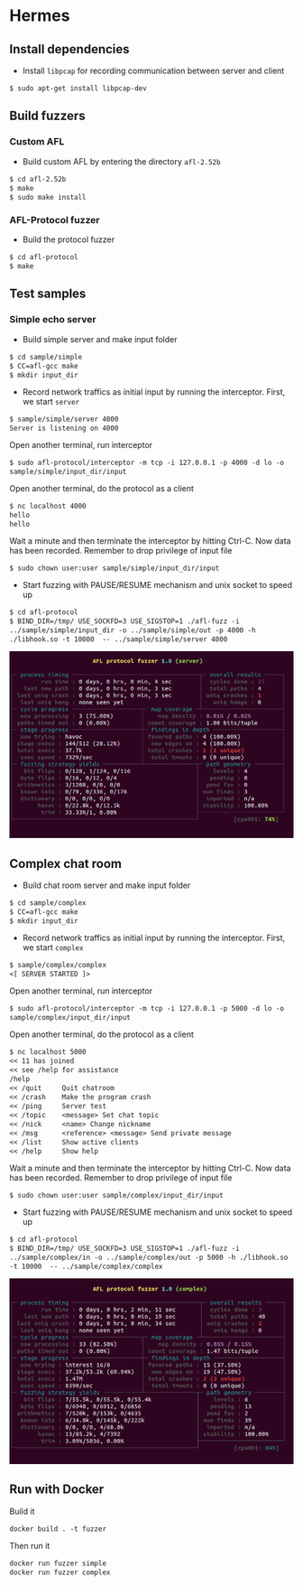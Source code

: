 # Hermes

## Install dependencies
- Install `libpcap` for recording communication between server and client

```
$ sudo apt-get install libpcap-dev
```

## Build fuzzers
### Custom AFL
- Build custom AFL by entering the directory `afl-2.52b`

```
$ cd afl-2.52b
$ make
$ sudo make install
```

### AFL-Protocol fuzzer
- Build the protocol fuzzer

```
$ cd afl-protocol
$ make
```

## Test samples
### Simple echo server
- Build simple server and make input folder

```
$ cd sample/simple
$ CC=afl-gcc make
$ mkdir input_dir
```

- Record network traffics as initial input by running the interceptor. First, we start `server`

```
$ sample/simple/server 4000
Server is listening on 4000
```

Open another terminal, run interceptor

```
$ sudo afl-protocol/interceptor -m tcp -i 127.0.0.1 -p 4000 -d lo -o sample/simple/input_dir/input
```

Open another terminal, do the protocol as a client

```
$ nc localhost 4000
hello
hello
```

Wait a minute and then terminate the interceptor by hitting Ctrl-C. Now data has been recorded. Remember to drop privilege of input file

```
$ sudo chown user:user sample/simple/input_dir/input
```

- Start fuzzing with PAUSE/RESUME mechanism and unix socket to speed up 

```
$ cd afl-protocol
$ BIND_DIR=/tmp/ USE_SOCKFD=3 USE_SIGSTOP=1 ./afl-fuzz -i ../sample/simple/input_dir -o ../sample/simple/out -p 4000 -h ./libhook.so -t 10000  -- ../sample/simple/server 4000
```

![Screen shot for simple server](screenshot_simple.png)

## Complex chat room
- Build chat room server and make input folder

```
$ cd sample/complex
$ CC=afl-gcc make
$ mkdir input_dir
```

- Record network traffics as initial input by running the interceptor. First, we start `complex`

```
$ sample/complex/complex
<[ SERVER STARTED ]>
```

Open another terminal, run interceptor

```
$ sudo afl-protocol/interceptor -m tcp -i 127.0.0.1 -p 5000 -d lo -o sample/complex/input_dir/input
```

Open another terminal, do the protocol as a client

```
$ nc localhost 5000
<< 11 has joined
<< see /help for assistance
/help
<< /quit     Quit chatroom
<< /crash    Make the program crash
<< /ping     Server test
<< /topic    <message> Set chat topic
<< /nick     <name> Change nickname
<< /msg      <reference> <message> Send private message
<< /list     Show active clients
<< /help     Show help
```

Wait a minute and then terminate the interceptor by hitting Ctrl-C. Now data has been recorded. Remember to drop privilege of input file

```
$ sudo chown user:user sample/complex/input_dir/input
```

- Start fuzzing with PAUSE/RESUME mechanism and unix socket to speed up 

```
$ cd afl-protocol
$ BIND_DIR=/tmp/ USE_SOCKFD=3 USE_SIGSTOP=1 ./afl-fuzz -i ../sample/complex/in -o ../sample/complex/out -p 5000 -h ./libhook.so -t 10000  -- ../sample/complex/complex
```

![Screen shot for complex chat room](screenshot_complex.png)

## Run with Docker
Build it
```
docker build . -t fuzzer
```

Then run it
```
docker run fuzzer simple
docker run fuzzer complex
```
